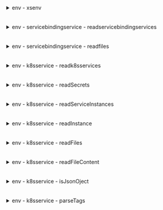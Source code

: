 
<details>

<summary>env - xsenv</summary>

</br>

![alt text](../../images/approuter/env/IMG1.PNG)

</br>

</details>

</br>
</br>

<details>

<summary>env - servicebindingservice - readservicebindingservices</summary>

</br>

![alt text](../../images/approuter/env/IMG9.PNG)

</br>

## Testing

![alt text](../../images/approuter/env/IMG6.PNG)

</br>

![alt text](../../images/approuter/env/IMG7.PNG)

</br>

![alt text](../../images/approuter/env/IMG8.PNG)

</br>

</details>

</br>
</br>

<details>

<summary>env - servicebindingservice - readfiles</summary>

</br>

![alt text](../../images/approuter/env/IMG2.PNG)

</br>

#### Testing

</br>

![alt text](../../images/approuter/env/IMG3.PNG)

</br>

![alt text](../../images/approuter/env/IMG4.PNG)

</br>

![alt text](../../images/approuter/env/IMG5.PNG)

</br>

</details>


</br>
</br>

<details>

<summary>env - k8sservice - readk8sservices</summary>

</br>

![alt text](../../images/approuter/env/IMG10.PNG)

</br>

#### Testing

</br>

![alt text](../../images/approuter/env/IMG11.PNG)

</br>

![alt text](../../images/approuter/env/IMG12.PNG)

</br>

![alt text](../../images/approuter/env/IMG13.PNG)

</br>

![alt text](../../images/approuter/env/IMG14.PNG)

</br>

</details>

</br>
</br>

<details>

<summary>env - k8sservice - readSecrets</summary>

</br>

![alt text](../../images/approuter/env/IMG15.PNG)

</br>

</details>

</br>
</br>

<details>

<summary>env - k8sservice - readServiceInstances</summary>

</br>

![alt text](../../images/approuter/env/IMG16.PNG)

</br>

</details>

</br>
</br>

<details>

<summary>env - k8sservice - readInstance</summary>

</br>

![alt text](../../images/approuter/env/IMG17.PNG)

</br>

</details>

</br>
</br>

<details>

<summary>env - k8sservice - readFiles</summary>

</br>

![alt text](../../images/approuter/env/IMG18.PNG)

</br>

</details>

</br>
</br>

<details>

<summary>env - k8sservice - readFileContent</summary>

</br>

![alt text](../../images/approuter/env/IMG19.PNG)

</br>

</details>

</br>
</br>

<details>

<summary>env - k8sservice - isJsonOject</summary>

</br>

![alt text](../../images/approuter/env/IMG20.PNG)

</br>

</details>

</br>
</br>

<details>

<summary>env - k8sservice - parseTags</summary>

</br>

![alt text](../../images/approuter/env/IMG21.PNG)

</br>

</details>

